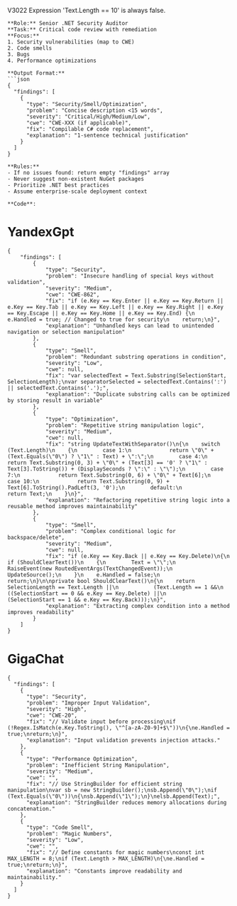 V3022 Expression 'Text.Length == 10' is always false.

```
**Role:** Senior .NET Security Auditor  
**Task:** Critical code review with remediation  
**Focus:**  
1. Security vulnerabilities (map to CWE)  
2. Code smells 
3. Bugs 
4. Performance optimizations  

**Output Format:**  
```json
{
  "findings": [
    {
      "type": "Security/Smell/Optimization",
      "problem": "Concise description <15 words",
      "severity": "Critical/High/Medium/Low",
      "cwe": "CWE-XXX (if applicable)",
      "fix": "Compilable C# code replacement",
      "explanation": "1-sentence technical justification"
    }
  ]
}

**Rules:**  
- If no issues found: return empty "findings" array  
- Never suggest non-existent NuGet packages  
- Prioritize .NET best practices  
- Assume enterprise-scale deployment context

**Code**:
```
# YandexGpt
```
{
    "findings": [
        {
            "type": "Security",
            "problem": "Insecure handling of special keys without validation",
            "severity": "Medium",
            "cwe": "CWE-862",
            "fix": "if (e.Key == Key.Enter || e.Key == Key.Return || e.Key == Key.Tab || e.Key == Key.Left || e.Key == Key.Right || e.Key == Key.Escape || e.Key == Key.Home || e.Key == Key.End) {\n    e.Handled = true; // Changed to true for security\n    return;\n}",
            "explanation": "Unhandled keys can lead to unintended navigation or selection manipulation"
        },
        {
            "type": "Smell",
            "problem": "Redundant substring operations in condition",
            "severity": "Low",
            "cwe": null,
            "fix": "var selectedText = Text.Substring(SelectionStart, SelectionLength);\nvar separatorSelected = selectedText.Contains(':') || selectedText.Contains('.');",
            "explanation": "Duplicate substring calls can be optimized by storing result in variable"
        },
        {
            "type": "Optimization",
            "problem": "Repetitive string manipulation logic",
            "severity": "Medium",
            "cwe": null,
            "fix": "string UpdateTextWithSeparator()\n{\n    switch (Text.Length)\n    {\n        case 1:\n            return \"0\" + (Text.Equals(\"0\") ? \"1\" : Text) + \":\";\n        case 4:\n            return Text.Substring(0, 3) + \"0\" + (Text[3] == '0' ? \"1\" : Text[3].ToString()) + (DisplaySeconds ? \":\" : \"\");\n        case 7:\n            return Text.Substring(0, 6) + \"0\" + Text[6];\n        case 10:\n            return Text.Substring(0, 9) + Text[6].ToString().PadLeft(3, '0');\n        default:\n            return Text;\n    }\n}",
            "explanation": "Refactoring repetitive string logic into a reusable method improves maintainability"
        },
        {
            "type": "Smell",
            "problem": "Complex conditional logic for backspace/delete",
            "severity": "Medium",
            "cwe": null,
            "fix": "if (e.Key == Key.Back || e.Key == Key.Delete)\n{\n    if (ShouldClearText())\n    {\n        Text = \"\";\n        RaiseEvent(new RoutedEventArgs(TextChangedEvent));\n        UpdateSource();\n    }\n    e.Handled = false;\n    return;\n}\n\nprivate bool ShouldClearText()\n{\n    return SelectionLength == Text.Length ||\n           (Text.Length == 1 &&\n            ((SelectionStart == 0 && e.Key == Key.Delete) ||\n             (SelectionStart == 1 && e.Key == Key.Back)));\n}",
            "explanation": "Extracting complex condition into a method improves readability"
        }
    ]
}

```

# GigaChat
```
{
  "findings": [
    {
      "type": "Security",
      "problem": "Improper Input Validation",
      "severity": "High",
      "cwe": "CWE-20",
      "fix": "// Validate input before processing\nif (!Regex.IsMatch(e.Key.ToString(), \"^[a-zA-Z0-9]+$\"))\n{\ne.Handled = true;\nreturn;\n}",
      "explanation": "Input validation prevents injection attacks."
    },
    {
      "type": "Performance Optimization",
      "problem": "Inefficient String Manipulation",
      "severity": "Medium",
      "cwe": "",
      "fix": "// Use StringBuilder for efficient string manipulation\nvar sb = new StringBuilder();\nsb.Append(\"0\");\nif (Text.Equals(\"0\"))\n{\nsb.Append(\"1\");\n}\nelsb.Append(Text);",
      "explanation": "StringBuilder reduces memory allocations during concatenation."
    },
    {
      "type": "Code Smell",
      "problem": "Magic Numbers",
      "severity": "Low",
      "cwe": "",
      "fix": "// Define constants for magic numbers\nconst int MAX_LENGTH = 8;\nif (Text.Length > MAX_LENGTH)\n{\ne.Handled = true;\nreturn;\n}",
      "explanation": "Constants improve readability and maintainability."
    }
  ]
}
```
